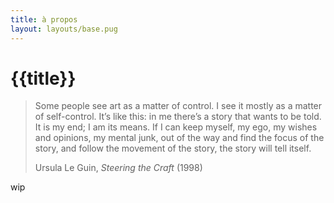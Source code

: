 ```yaml
---
title: à propos
layout: layouts/base.pug
---
```


# {{title}}

> Some people see art as a matter of control. I see it mostly as a matter of self-control. It’s like this: in me there’s a story that wants to be told. It is my end; I am its means. If I can keep myself, my ego, my wishes and opinions, my mental junk, out of the way and find the focus of the story, and follow the movement of the story, the story will tell itself.
>
> Ursula Le Guin, *Steering the Craft* (1998)

wip
